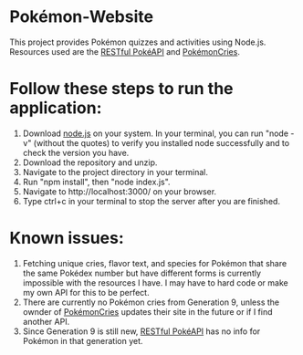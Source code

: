 # Pokémon-Website
This project provides Pokémon quizzes and activities using Node.js.
Resources used are the [RESTful PokéAPI](https://pokeapi.co/) and [PokémonCries](https://pokemoncries.com).

# Follow these steps to run the application:

1) Download [node.js](https://nodejs.org/en/download/) on your system. In your terminal, you can run "node -v" (without the quotes) to verify you installed node successfully and to check the version you have.
2) Download the repository and unzip.
3) Navigate to the project directory in your terminal.
4) Run "npm install", then "node index.js".
5) Navigate to http://localhost:3000/ on your browser.
6) Type ctrl+c in your terminal to stop the server after you are finished.

# Known issues:
1) Fetching unique cries, flavor text, and species for Pokémon that share the same Pokédex number but have different forms is currently impossible with the resources I have. I may have to hard code or make my own API for this to be perfect. 
2) There are currently no Pokémon cries from Generation 9, unless the ownder of [PokémonCries](https://pokemoncries.com) updates their site in the future or if I find another API.
3) Since Generation 9 is still new, [RESTful PokéAPI](https://pokeapi.co/) has no info for Pokémon in that generation yet.
